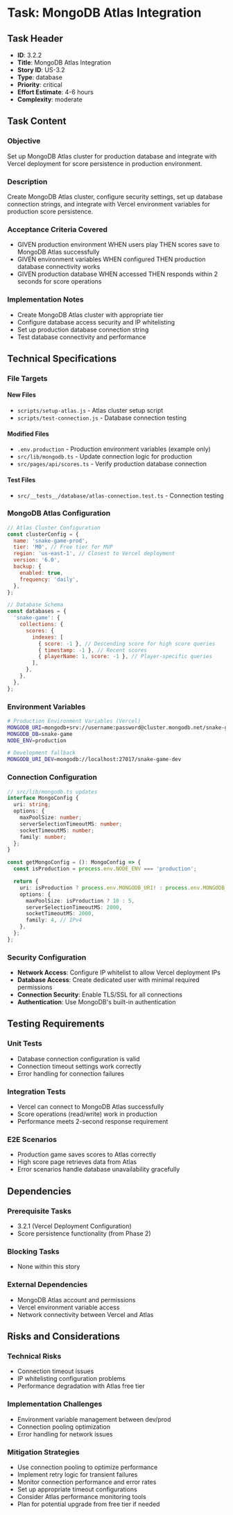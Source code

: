 # Task: MongoDB Atlas Integration

## Task Header

- **ID**: 3.2.2
- **Title**: MongoDB Atlas Integration
- **Story ID**: US-3.2
- **Type**: database
- **Priority**: critical
- **Effort Estimate**: 4-6 hours
- **Complexity**: moderate

## Task Content

### Objective

Set up MongoDB Atlas cluster for production database and integrate with Vercel deployment for score persistence in production environment.

### Description

Create MongoDB Atlas cluster, configure security settings, set up database connection strings, and integrate with Vercel environment variables for production score persistence.

### Acceptance Criteria Covered

- GIVEN production environment WHEN users play THEN scores save to MongoDB Atlas successfully
- GIVEN environment variables WHEN configured THEN production database connectivity works
- GIVEN production database WHEN accessed THEN responds within 2 seconds for score operations

### Implementation Notes

- Create MongoDB Atlas cluster with appropriate tier
- Configure database access security and IP whitelisting
- Set up production database connection string
- Test database connectivity and performance

## Technical Specifications

### File Targets

#### New Files

- `scripts/setup-atlas.js` - Atlas cluster setup script
- `scripts/test-connection.js` - Database connection testing

#### Modified Files

- `.env.production` - Production environment variables (example only)
- `src/lib/mongodb.ts` - Update connection logic for production
- `src/pages/api/scores.ts` - Verify production database connection

#### Test Files

- `src/__tests__/database/atlas-connection.test.ts` - Connection testing

### MongoDB Atlas Configuration

```javascript
// Atlas Cluster Configuration
const clusterConfig = {
  name: 'snake-game-prod',
  tier: 'M0', // Free tier for MVP
  region: 'us-east-1', // Closest to Vercel deployment
  version: '6.0',
  backup: {
    enabled: true,
    frequency: 'daily',
  },
};

// Database Schema
const databases = {
  'snake-game': {
    collections: {
      scores: {
        indexes: [
          { score: -1 }, // Descending score for high score queries
          { timestamp: -1 }, // Recent scores
          { playerName: 1, score: -1 }, // Player-specific queries
        ],
      },
    },
  },
};
```

### Environment Variables

```bash
# Production Environment Variables (Vercel)
MONGODB_URI=mongodb+srv://username:password@cluster.mongodb.net/snake-game?retryWrites=true&w=majority
MONGODB_DB=snake-game
NODE_ENV=production

# Development fallback
MONGODB_URI_DEV=mongodb://localhost:27017/snake-game-dev
```

### Connection Configuration

```typescript
// src/lib/mongodb.ts updates
interface MongoConfig {
  uri: string;
  options: {
    maxPoolSize: number;
    serverSelectionTimeoutMS: number;
    socketTimeoutMS: number;
    family: number;
  };
}

const getMongoConfig = (): MongoConfig => {
  const isProduction = process.env.NODE_ENV === 'production';

  return {
    uri: isProduction ? process.env.MONGODB_URI! : process.env.MONGODB_URI_DEV!,
    options: {
      maxPoolSize: isProduction ? 10 : 5,
      serverSelectionTimeoutMS: 2000,
      socketTimeoutMS: 2000,
      family: 4, // IPv4
    },
  };
};
```

### Security Configuration

- **Network Access**: Configure IP whitelist to allow Vercel deployment IPs
- **Database Access**: Create dedicated user with minimal required permissions
- **Connection Security**: Enable TLS/SSL for all connections
- **Authentication**: Use MongoDB's built-in authentication

## Testing Requirements

### Unit Tests

- Database connection configuration is valid
- Connection timeout settings work correctly
- Error handling for connection failures

### Integration Tests

- Vercel can connect to MongoDB Atlas successfully
- Score operations (read/write) work in production
- Performance meets 2-second response requirement

### E2E Scenarios

- Production game saves scores to Atlas correctly
- High score page retrieves data from Atlas
- Error scenarios handle database unavailability gracefully

## Dependencies

### Prerequisite Tasks

- 3.2.1 (Vercel Deployment Configuration)
- Score persistence functionality (from Phase 2)

### Blocking Tasks

- None within this story

### External Dependencies

- MongoDB Atlas account and permissions
- Vercel environment variable access
- Network connectivity between Vercel and Atlas

## Risks and Considerations

### Technical Risks

- Connection timeout issues
- IP whitelisting configuration problems
- Performance degradation with Atlas free tier

### Implementation Challenges

- Environment variable management between dev/prod
- Connection pooling optimization
- Error handling for network issues

### Mitigation Strategies

- Use connection pooling to optimize performance
- Implement retry logic for transient failures
- Monitor connection performance and error rates
- Set up appropriate timeout configurations
- Consider Atlas performance monitoring tools
- Plan for potential upgrade from free tier if needed

